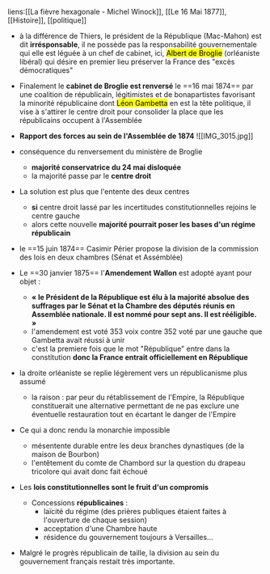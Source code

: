 liens:[[La fièvre hexagonale - Michel Winock]], [[Le 16 Mai 1877]], [[Histoire]], [[politique]]

- à la différence de Thiers, le président de la République (Mac-Mahon) est dit **irrésponsable**, il ne possède pas la responsabilité gouvernementale qui elle est léguée à un chef de cabinet, ici, <mark class="hltr-blue">Albert de Broglie</mark> (orléaniste libéral) qui désire en premier lieu préserver la France des "excès démocratiques"
 - Finalement le **cabinet de Broglie est renversé** le ==16 mai 1874== par une coalition de républicain, légitimistes et de bonapartistes favorisant la minorité républicaine dont <mark class="hltr-blue">Léon Gambetta</mark> en est la tête politique, il vise à s'attirer le centre droit pour consolider la place que les républicains occupent à l'Assemblée

- **Rapport des forces au sein de l'Assemblée de 1874**
			![[IMG_3015.jpg]]
- conséquence du renversement du ministère de Broglie
	- **majorité conservatrice du 24 mai disloquée**
	- la majorité passe par le **centre droit**
- La solution est plus que l'entente des deux centres
	- **si** centre droit lassé par les incertitudes constitutionnelles rejoins le centre gauche
	- alors cette nouvelle **majorité pourrait poser les bases d'un régime républicain**
- le ==15 juin 1874== Casimir Périer propose la division de la commission des lois en deux chambres (Sénat et Assémblée)
- Le ==30 janvier 1875== l'**Amendement Wallon** est adopté ayant pour objet : 
	- **« le Président de la République est élu à la majorité absolue des suffrages par le Sénat et la Chambre des députés réunis en Assemblée nationale. Il est nommé pour sept ans. Il est rééligible. »**
	- l'amendement est voté 353 voix contre 352 voté par une gauche que Gambetta avait réussi à unir
	- c'est la premiere fois que le mot "République" entre dans la constitution **donc la France entrait officiellement en République**
- la droite orléaniste se replie légèrement vers un républicanisme plus assumé
	- la raison : par peur du rétablissement de l'Empire, la République constituerait une alternative permettant de ne pas exclure une éventuelle restauration tout en écartant le danger de l'Empire
- Ce qui a donc rendu la monarchie impossible
	- mésentente durable entre les deux branches dynastiques (de la maison de Bourbon)
	- l'entêtement du comte de Chambord sur la question du drapeau tricolore qui avait donc fait échoué
- Les **lois constitutionnelles sont le fruit d'un compromis**
	- Concessions **républicaines** : 
		- laïcité du régime (des prières publiques étaient faites à l'ouverture de chaque session)
		- acceptation d'une Chambre haute
		- résidence du gouvernement toujours à Versailles...
- Malgré le progrès républicain de taille, la division au sein du gouvernement français restait très importante.